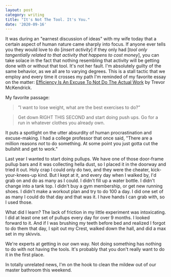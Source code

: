 ```yaml
---
layout: post
category: writing
title: "It's Not The Tool. It's You."
date: '2020-09-16'
---
```


It was during an "earnest discussion of ideas" with my wife today that a certain aspect of human nature came sharply into focus. If anyone ever tells you they would love to do [_insert activity_] if they only had [_tool only tangentially related to that activity that happens to cost money_], you can take solace in the fact that nothing resembling that activity will be getting done with or without that tool. It's not her fault. I'm absolutely guilty of the same behavior, as we all are to varying degrees. This is a stall tactic that we employ and every time it crosses my path I'm reminded of my favorite essay on the matter: [Efficiency Is An Excuse To Not Do The Actual Work](https://www.trevormckendrick.com/essays/efficiency-is-an-excuse-to-not-do-the-actual-work) by Trevor McKendrick.

<!--more-->

My favorite passage:

> ”I want to lose weight, what are the best exercises to do?”

> Get down RIGHT THIS SECOND and start doing push ups. Go for a run in whatever clothes you already own.

It puts a spotlight on the utter absurdity of human procrastination and excuse-making. I had a college professor that once said, "There are a million reasons _not_ to do something. At some point you just gotta cut the bullshit and get to work."

Last year I wanted to start doing pullups. We have one of those door-frame pullup bars and it was collecting hella dust, so I placed it in the doorway and tried it out. Holy crap I could only do two, and they were the cheater, kick-your-knees-up kind. But I kept at it, and every day when I walked by, I'd grab on and do as many as I could. I didn't fill up a water bottle. I didn't change into a tank top. I didn't buy a gym membership, or get new running shoes. I didn't make a workout plan and try to do 100 a day. I did one set of as many I could do that day and that was it. I have hands I can grab with, so I used those.

What did I learn? The lack of friction in my little experiment was intoxicating. I did at least one set of pullups every day for over 9 months. I looked forward to it. And if I was brushing my teeth before bed and realized I forgot to do them that day, I spit out my Crest, walked down the hall, and did a max set in my skivvis.

We're experts at getting in our own way. Not doing something has nothing to do with not having the tools. It's probably that you don't really want to do it in the first place.

In totally unrelated news, I'm on the hook to clean the mildew out of our master bathroom this weekend.
